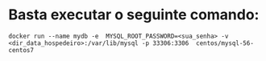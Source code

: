  # Basta executar o seguinte comando:
```docker run --name mydb -e  MYSQL_ROOT_PASSWORD=<sua_senha> -v <dir_data_hospedeiro>:/var/lib/mysql -p 33306:3306  centos/mysql-56-centos7```
